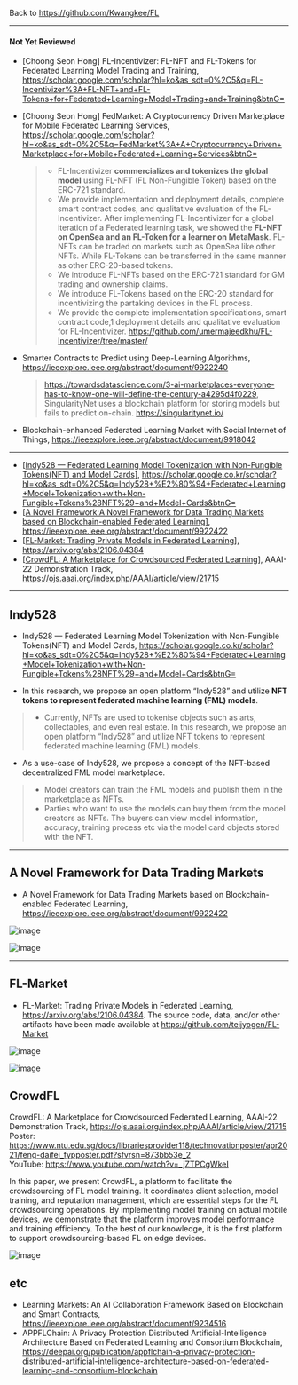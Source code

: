 Back to https://github.com/Kwangkee/FL
***

#### Not Yet Reviewed

- [Choong Seon Hong] FL-Incentivizer: FL-NFT and FL-Tokens for Federated Learning Model Trading and Training, https://scholar.google.com/scholar?hl=ko&as_sdt=0%2C5&q=FL-Incentivizer%3A+FL-NFT+and+FL-Tokens+for+Federated+Learning+Model+Trading+and+Training&btnG=
- [Choong Seon Hong] FedMarket: A Cryptocurrency Driven Marketplace for Mobile Federated Learning Services, https://scholar.google.com/scholar?hl=ko&as_sdt=0%2C5&q=FedMarket%3A+A+Cryptocurrency+Driven+Marketplace+for+Mobile+Federated+Learning+Services&btnG=
  >- FL-Incentivizer **commercializes and tokenizes the global model** using FL-NFT (FL Non-Fungible Token) based on the ERC-721 standard. 
  >- We provide implementation and deployment details, complete smart contract codes, and qualitative evaluation of the FL-Incentivizer. After implementing FL-Incentivizer for a global iteration of a Federated learning task, we showed the **FL-NFT on OpenSea and an FL-Token for a learner on MetaMask**. FL-NFTs can be traded on markets such as OpenSea like other NFTs. While FL-Tokens can be transferred in the same manner as other ERC-20-based tokens.
  >- We introduce FL-NFTs based on the ERC-721 standard for GM trading and ownership claims.
  >- We introduce FL-Tokens based on the ERC-20 standard for incentivizing the partaking devices in the FL process.
  >- We provide the complete implementation specifications, smart contract code,1 deployment details and qualitative evaluation for FL-Incentivizer. https://github.com/umermajeedkhu/FL-Incentivizer/tree/master/

- Smarter Contracts to Predict using Deep-Learning Algorithms, https://ieeexplore.ieee.org/abstract/document/9922240
  >https://towardsdatascience.com/3-ai-marketplaces-everyone-has-to-know-one-will-define-the-century-a4295d4f0229, SingularityNet uses a blockchain platform for storing models but fails to predict on-chain. https://singularitynet.io/
- Blockchain-enhanced Federated Learning Market with Social Internet of Things, https://ieeexplore.ieee.org/abstract/document/9918042

***

- [[Indy528 — Federated Learning Model Tokenization with Non-Fungible Tokens(NFT) and Model Cards](https://github.com/Kwangkee/FL/blob/main/FL@Market.md#indy528)], https://scholar.google.co.kr/scholar?hl=ko&as_sdt=0%2C5&q=Indy528+%E2%80%94+Federated+Learning+Model+Tokenization+with+Non-Fungible+Tokens%28NFT%29+and+Model+Cards&btnG=
- [[A Novel Framework:A Novel Framework for Data Trading Markets based on Blockchain-enabled Federated Learning](https://github.com/Kwangkee/FL/blob/main/FL@Market.md#a-novel-framework-for-data-trading-markets)], https://ieeexplore.ieee.org/abstract/document/9922422
- [[FL-Market: Trading Private Models in Federated Learning](https://github.com/Kwangkee/FL/blob/main/FL%40Market.md#fl-market)], https://arxiv.org/abs/2106.04384
- [[CrowdFL: A Marketplace for Crowdsourced Federated Learning](https://github.com/Kwangkee/FL/blob/main/FL@Market.md#crowdfl)], AAAI-22 Demonstration Track, https://ojs.aaai.org/index.php/AAAI/article/view/21715   


***   
## Indy528
- Indy528 — Federated Learning Model Tokenization with Non-Fungible Tokens(NFT) and Model Cards, https://scholar.google.co.kr/scholar?hl=ko&as_sdt=0%2C5&q=Indy528+%E2%80%94+Federated+Learning+Model+Tokenization+with+Non-Fungible+Tokens%28NFT%29+and+Model+Cards&btnG=

- In this research, we propose an open platform “Indy528” and utilize **NFT tokens to represent federated machine learning (FML) models**. 
>- Currently, NFTs are used to tokenise objects such as arts, collectables, and even real estate. In this research, we propose an open platform “Indy528” and utilize NFT tokens to represent federated machine learning (FML) models.

- As a use-case of Indy528, we propose a concept of the NFT-based decentralized FML model marketplace. 
>- Model creators can train the FML models and publish them in the marketplace as NFTs. 
>- Parties who want to use the models can buy them from the model creators as NFTs. The buyers can view model information, accuracy, training process etc via the model card objects stored with the NFT. 

***   
## A Novel Framework for Data Trading Markets
- A Novel Framework for Data Trading Markets based on Blockchain-enabled Federated Learning, https://ieeexplore.ieee.org/abstract/document/9922422

![image](https://user-images.githubusercontent.com/109835677/203696213-a00c13c8-b458-4da5-bb4f-b5d4db76f756.png)

![image](https://user-images.githubusercontent.com/109835677/203696136-0e9aa748-85a4-490a-991e-4665f0fd7bcc.png)


***   
## FL-Market
- FL-Market: Trading Private Models in Federated Learning, https://arxiv.org/abs/2106.04384. The source code, data, and/or other artifacts have been made available at https://github.com/teijyogen/FL-Market 

![image](https://user-images.githubusercontent.com/109835677/186577059-550d5e74-6dcc-48f9-b668-46db84a2d41a.png)

![image](https://user-images.githubusercontent.com/109835677/186577117-19fbab86-744d-4838-a0cd-5685254cedc9.png)


## CrowdFL
CrowdFL: A Marketplace for Crowdsourced Federated Learning, AAAI-22 Demonstration Track, https://ojs.aaai.org/index.php/AAAI/article/view/21715   
Poster: https://www.ntu.edu.sg/docs/librariesprovider118/technovationposter/apr2021/feng-daifei_fypposter.pdf?sfvrsn=873bb53e_2  
YouTube: https://www.youtube.com/watch?v=_jZTPCgWkeI  

In this paper, we present CrowdFL, a platform to facilitate the crowdsourcing of FL model training. It coordinates client selection, model training, and reputation management, which are essential steps for the FL crowdsourcing operations. By implementing model training on actual mobile devices, we demonstrate that the platform improves model performance and training efficiency. To the best of our knowledge, it is the first platform to support crowdsourcing-based FL on edge devices.

![image](https://user-images.githubusercontent.com/109835677/203695212-092a8865-d15e-4a47-abd1-c2bfebddbe06.png)


## etc 

- Learning Markets: An AI Collaboration Framework Based on Blockchain and Smart Contracts, https://ieeexplore.ieee.org/abstract/document/9234516 
- APPFLChain: A Privacy Protection Distributed Artificial-Intelligence Architecture Based on Federated Learning and Consortium Blockchain, https://deepai.org/publication/appflchain-a-privacy-protection-distributed-artificial-intelligence-architecture-based-on-federated-learning-and-consortium-blockchain 
